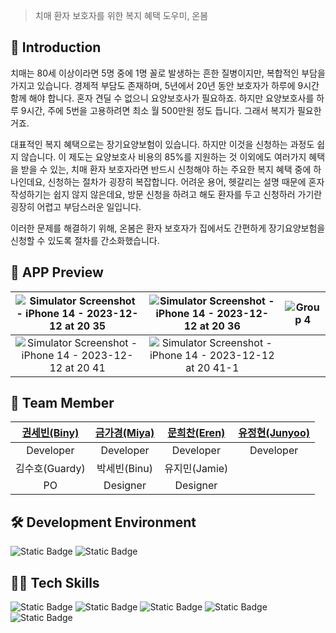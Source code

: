 > 치매 환자 보호자를 위한 복지 혜택 도우미, 온봄

## 👏 Introduction

치매는 80세 이상이라면 5명 중에 1명 꼴로 발생하는 흔한 질병이지만, 복합적인 부담을 가지고 있습니다.
경제적 부담도 존재하며, 5년에서 20년 동안 보호자가 하루에 9시간 함께 해야 합니다. 
혼자 견딜 수 없으니 요양보호사가 필요하죠. 하지만 요양보호사를 하루 9시간, 주에 5번을 고용하려면 
최소 월 500만원 정도 듭니다. 그래서 복지가 필요한 거죠.

대표적인 복지 혜택으로는 장기요양보험이 있습니다. 하지만 이것을 신청하는 과정도 쉽지 않습니다. 
이 제도는 요양보호사 비용의 85%를 지원하는 것 이외에도 여러가지 혜택을 받을 수 있는, 
치매 환자 보호자라면 반드시 신청해야 하는 주요한 복지 혜택 중에 하나인데요, 
신청하는 절차가 굉장히 복잡합니다. 어려운 용어, 헷갈리는 설명 때문에 혼자 작성하기는 쉽지 않지 않은데요,
방문 신청을 하려고 해도 환자를 두고 신청하러 가기란 굉장히 어렵고 부담스러운 일입니다. 

이러한 문제를 해결하기 위해, 온봄은 환자 보호자가 집에서도 간편하게 장기요양보험을 신청할 수 있도록 절차를 간소화했습니다. 

## 📱 APP Preview

|![Simulator Screenshot - iPhone 14 - 2023-12-12 at 20 35](https://github.com/DeveloperAcademy-POSTECH/MacC-Team2-Nutty/assets/100858136/033cb219-d38b-431f-a91e-9487bf4d29e4)|![Simulator Screenshot - iPhone 14 - 2023-12-12 at 20 36](https://github.com/DeveloperAcademy-POSTECH/MacC-Team2-Nutty/assets/100858136/b32d8b42-2c19-40f4-9436-62373902cd8e)|![Group 4](https://github.com/DeveloperAcademy-POSTECH/MacC-Team2-Nutty/assets/100858136/1783dc2a-2353-404a-a308-5b81c857b526)|
|:-:|:-:|:-:|
![Simulator Screenshot - iPhone 14 - 2023-12-12 at 20 41](https://github.com/DeveloperAcademy-POSTECH/MacC-Team2-Nutty/assets/100858136/09842854-a77d-4564-a021-5fe07a6f5b01)|![Simulator Screenshot - iPhone 14 - 2023-12-12 at 20 41-1](https://github.com/DeveloperAcademy-POSTECH/MacC-Team2-Nutty/assets/100858136/c874d5d5-8aa9-492e-aeda-e7902b74ce55)

## 👫 Team Member

|[권세빈(Biny)](https://github.com/SeBin-Kwon)|[금가경(Miya)](https://github.com/JJunghyunY)|[문희찬(Eren)](https://github.com/mun9769)|[유정현(Junyoo)](https://github.com/JJunghyunY)|
|:-:|:-:|:-:|:-:|
|Developer|Developer|Developer|Developer|
|김수호(Guardy)|박세빈(Binu)|유지민(Jamie)|
|PO|Designer|Designer|

## 🛠️ Development Environment
![Static Badge](https://img.shields.io/badge/iOS-16.4%2B-lightGray)
![Static Badge](https://img.shields.io/badge/Xcode-15-blue)

## 🧑‍💻 Tech Skills
![Static Badge](https://img.shields.io/badge/swiftUI-red?style=flat-square)
![Static Badge](https://img.shields.io/badge/PDFKit-green?style=flat-square)
![Static Badge](https://img.shields.io/badge/Vision-yellow?style=flat-square)
![Static Badge](https://img.shields.io/badge/AVFoundation-blue?style=flat-square)
![Static Badge](https://img.shields.io/badge/KakaoPostCodeAPI-lightYellow?style=flat-square)
